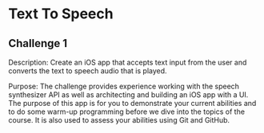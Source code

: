 # Text To Speech
## Challenge 1

Description: Create an iOS app that accepts text input from the user and converts the text to speech audio that is played.

Purpose: The challenge provides experience working with the speech synthesizer API as well as architecting and building an iOS app with a UI. The purpose of this app is for you to demonstrate your current abilities and to do some warm-up programming before we dive into the topics of the course. It is also used to assess your abilities using Git and GitHub.
